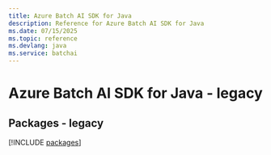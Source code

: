 ```yaml
---
title: Azure Batch AI SDK for Java
description: Reference for Azure Batch AI SDK for Java
ms.date: 07/15/2025
ms.topic: reference
ms.devlang: java
ms.service: batchai
---
```

# Azure Batch AI SDK for Java - legacy
## Packages - legacy
[!INCLUDE [packages](batch-ai-index.md)]